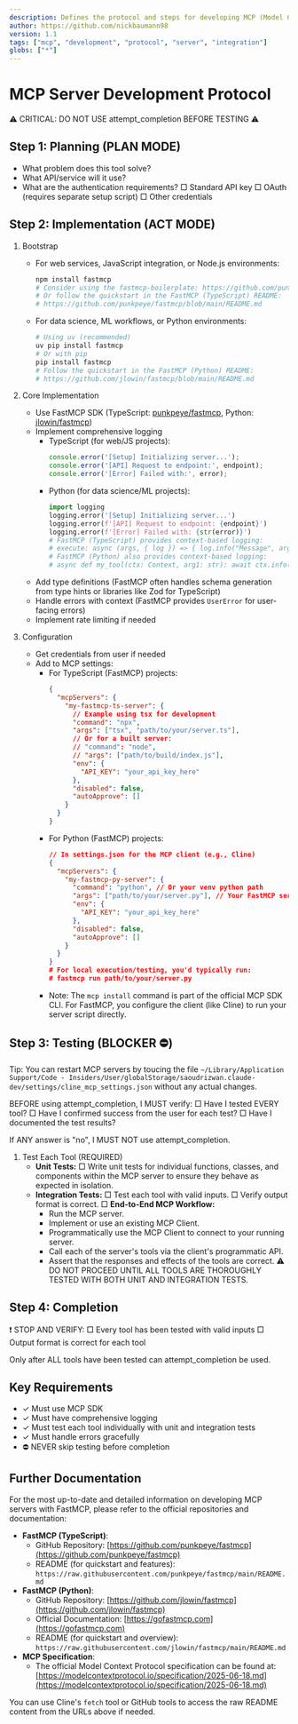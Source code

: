 ```yaml
---
description: Defines the protocol and steps for developing MCP (Model Context Protocol) servers, with a focus on using the FastMCP framework.
author: https://github.com/nickbaumann98
version: 1.1
tags: ["mcp", "development", "protocol", "server", "integration"]
globs: ["*"]
---
```

# MCP Server Development Protocol

⚠️ CRITICAL: DO NOT USE attempt_completion BEFORE TESTING ⚠️

## Step 1: Planning (PLAN MODE)
- What problem does this tool solve?
- What API/service will it use?
- What are the authentication requirements?
  □ Standard API key
  □ OAuth (requires separate setup script)
  □ Other credentials

## Step 2: Implementation (ACT MODE)
1. Bootstrap
   - For web services, JavaScript integration, or Node.js environments:
     ```bash
     npm install fastmcp
     # Consider using the fastmcp-boilerplate: https://github.com/punkpeye/fastmcp-boilerplate
     # Or follow the quickstart in the FastMCP (TypeScript) README:
     # https://github.com/punkpeye/fastmcp/blob/main/README.md
     ```
   - For data science, ML workflows, or Python environments:
     ```bash
     # Using uv (recommended)
     uv pip install fastmcp
     # Or with pip
     pip install fastmcp
     # Follow the quickstart in the FastMCP (Python) README:
     # https://github.com/jlowin/fastmcp/blob/main/README.md
     ```

2. Core Implementation
   - Use FastMCP SDK (TypeScript: [punkpeye/fastmcp](https://github.com/punkpeye/fastmcp), Python: [jlowin/fastmcp](https://github.com/jlowin/fastmcp))
   - Implement comprehensive logging
     - TypeScript (for web/JS projects):
       ```typescript
       console.error('[Setup] Initializing server...');
       console.error('[API] Request to endpoint:', endpoint);
       console.error('[Error] Failed with:', error);
       ```
     - Python (for data science/ML projects):
       ```python
       import logging
       logging.error('[Setup] Initializing server...')
       logging.error(f'[API] Request to endpoint: {endpoint}')
       logging.error(f'[Error] Failed with: {str(error)}')
       # FastMCP (TypeScript) provides context-based logging:
       # execute: async (args, { log }) => { log.info("Message", args); }
       # FastMCP (Python) also provides context-based logging:
       # async def my_tool(ctx: Context, arg1: str): await ctx.info("Message")
       ```
   - Add type definitions (FastMCP often handles schema generation from type hints or libraries like Zod for TypeScript)
   - Handle errors with context (FastMCP provides `UserError` for user-facing errors)
   - Implement rate limiting if needed

3. Configuration
   - Get credentials from user if needed
   - Add to MCP settings:
     - For TypeScript (FastMCP) projects:
       ```json
       {
         "mcpServers": {
           "my-fastmcp-ts-server": {
             // Example using tsx for development
             "command": "npx",
             "args": ["tsx", "path/to/your/server.ts"],
             // Or for a built server:
             // "command": "node",
             // "args": ["path/to/build/index.js"],
             "env": {
               "API_KEY": "your_api_key_here"
             },
             "disabled": false,
             "autoApprove": []
           }
         }
       }
       ```
     - For Python (FastMCP) projects:
       ```json
       // In settings.json for the MCP client (e.g., Cline)
       {
         "mcpServers": {
           "my-fastmcp-py-server": {
             "command": "python", // Or your venv python path
             "args": ["path/to/your/server.py"], // Your FastMCP server script
             "env": {
               "API_KEY": "your_api_key_here"
             },
             "disabled": false,
             "autoApprove": []
           }
         }
       }
       # For local execution/testing, you'd typically run:
       # fastmcp run path/to/your/server.py
       ```
     - Note: The `mcp install` command is part of the official MCP SDK CLI. For FastMCP, you configure the client (like Cline) to run your server script directly.

## Step 3: Testing (BLOCKER ⛔️)

Tip: You can restart MCP servers by toucing the file `~/Library/Application Support/Code - Insiders/User/globalStorage/saoudrizwan.claude-dev/settings/cline_mcp_settings.json` without any actual changes.

<thinking>
BEFORE using attempt_completion, I MUST verify:
□ Have I tested EVERY tool?
□ Have I confirmed success from the user for each test?
□ Have I documented the test results?

If ANY answer is "no", I MUST NOT use attempt_completion.
</thinking>

1. Test Each Tool (REQUIRED)
   - **Unit Tests:**
     □ Write unit tests for individual functions, classes, and components within the MCP server to ensure they behave as expected in isolation.
   - **Integration Tests:**
     □ Test each tool with valid inputs.
     □ Verify output format is correct.
     □ **End-to-End MCP Workflow:**
       - Run the MCP server.
       - Implement or use an existing MCP Client.
       - Programmatically use the MCP Client to connect to your running server.
       - Call each of the server's tools via the client's programmatic API.
       - Assert that the responses and effects of the tools are correct.
   ⚠️ DO NOT PROCEED UNTIL ALL TOOLS ARE THOROUGHLY TESTED WITH BOTH UNIT AND INTEGRATION TESTS.

## Step 4: Completion
❗ STOP AND VERIFY:
□ Every tool has been tested with valid inputs
□ Output format is correct for each tool

Only after ALL tools have been tested can attempt_completion be used.

## Key Requirements
- ✓ Must use MCP SDK
- ✓ Must have comprehensive logging
- ✓ Must test each tool individually with unit and integration tests
- ✓ Must handle errors gracefully
- ⛔️ NEVER skip testing before completion

## Further Documentation

For the most up-to-date and detailed information on developing MCP servers with FastMCP, please refer to the official repositories and documentation:

- **FastMCP (TypeScript)**:
    - GitHub Repository: [https://github.com/punkpeye/fastmcp](https://github.com/punkpeye/fastmcp)
    - README (for quickstart and features): `https://raw.githubusercontent.com/punkpeye/fastmcp/main/README.md`
- **FastMCP (Python)**:
    - GitHub Repository: [https://github.com/jlowin/fastmcp](https://github.com/jlowin/fastmcp)
    - Official Documentation: [https://gofastmcp.com](https://gofastmcp.com)
    - README (for quickstart and overview): `https://raw.githubusercontent.com/jlowin/fastmcp/main/README.md`
- **MCP Specification**:
    - The official Model Context Protocol specification can be found at: [https://modelcontextprotocol.io/specification/2025-06-18.md](https://modelcontextprotocol.io/specification/2025-06-18.md)

You can use Cline's `fetch` tool or GitHub tools to access the raw README content from the URLs above if needed.

